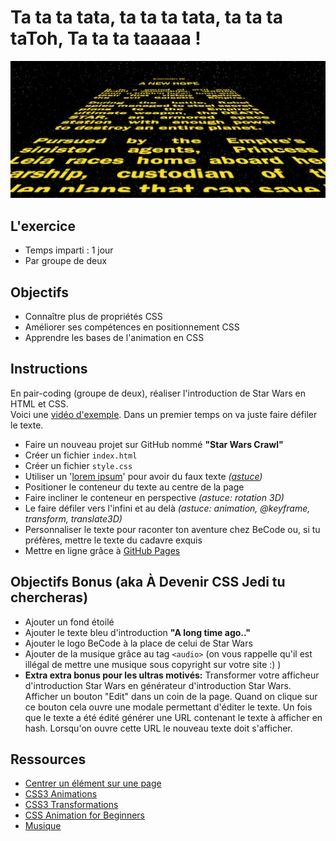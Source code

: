 # Ta ta ta tata, ta ta ta tata, ta ta ta taToh, Ta ta ta taaaaa !

![Générique de star wars](star-wars.jpg)

## L'exercice
- Temps imparti : 1 jour
- Par groupe de deux

## Objectifs

- Connaître plus de propriétés CSS
- Améliorer ses compétences en positionnement CSS
- Apprendre les bases de l'animation en CSS

## Instructions

En pair-coding (groupe de deux), réaliser l'introduction de Star Wars en HTML et CSS.  
Voici une [vidéo d'exemple](https://www.youtube.com/watch?v=C587lNBQXAw).
Dans un premier temps on va juste faire défiler le texte.

- Faire un nouveau projet sur GitHub nommé **"Star Wars Crawl"**
- Créer un fichier `index.html`
- Créer un fichier `style.css`
- Utiliser un '[lorem ipsum](http://fr.lipsum.com/)' pour avoir du faux texte *([astuce](http://www.macdrifter.com/2012/09/lorem-ipsum-shortcut-in-sublime-text.html))*
- Positioner le conteneur du texte au centre de la page
- Faire incliner le conteneur en perspective *(astuce: rotation 3D)*
- Le faire défiler vers l'infini et au delà *(astuce: animation, @keyframe, transform, translate3D)*
- Personnaliser le texte pour raconter ton aventure chez BeCode ou, si tu préfères, mettre le texte du cadavre exquis
- Mettre en ligne grâce à [GitHub Pages](https://help.github.com/articles/configuring-a-publishing-source-for-github-pages/)

## Objectifs Bonus (aka À Devenir CSS Jedi tu chercheras)

- Ajouter un fond étoilé
- Ajouter le texte bleu d'introduction **"A long time ago.."**
- Ajouter le logo BeCode à la place de celui de Star Wars
- Ajouter de la musique grâce au tag `<audio>` (on vous rappelle qu'il est illégal de mettre une musique sous copyright sur votre site :) )
- **Extra extra bonus pour les ultras motivés:** Transformer votre afficheur d'introduction Star Wars en générateur d'introduction Star Wars. Afficher un bouton "Edit" dans un coin de la page. Quand on clique sur ce bouton cela ouvre une modale permettant d'éditer le texte. Un fois que le texte a été édité générer une URL contenant le texte à afficher en hash. Lorsqu'on ouvre cette URL le nouveau texte doit s'afficher.

## Ressources

- [Centrer un élément sur une page](https://www.w3schools.com/css/css_align.asp)
- [CSS3 Animations](https://www.w3schools.com/css/css3_animations.asp)
- [CSS3 Transformations](https://www.w3schools.com/css/css3_3dtransforms.asp)
- [CSS Animation for Beginners](https://robots.thoughtbot.com/css-animation-for-beginners)
- [Musique](https://www.w3schools.com/tags/tag_audio.asp)
